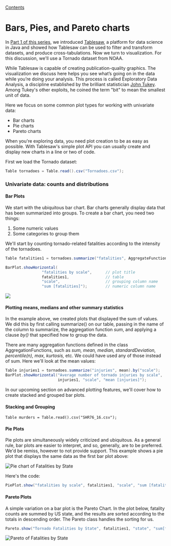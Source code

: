 [Contents](https://jtablesaw.github.io/tablesaw/userguide/toc)

# Bars, Pies, and Pareto charts

In [Part 1 of this series](https://dzone.com/articles/learn-data-science-with-java-and-tablesaw), we introduced [Tablesaw](https://github.com/jtablesaw/tablesaw), a platform for data science in Java and showed how Tablesaw can be used to filter and transform datasets, and produce cross-tabulations. Now we turn to visualization. For this discussion, we'll use a Tornado dataset from NOAA.

While Tablesaw is capable of creating publication-quality graphics. The visualization we discuss here helps you see what’s going on in the data while you’re doing your analysis. This process is called Exploratory Data Analysis, a discipline established by the brilliant statistician [John Tukey](https://en.wikipedia.org/wiki/John_Tukey). Among Tukey's other exploits, he coined the term "bit" to mean the smallest unit of data. 

Here we focus on some common plot types for working with univariate data:

- Bar charts
- Pie charts
- Pareto charts

When you're exploring data, you need plot creation to be as easy as possible. With Tablesaw's simple plot API you can usually create and display new charts in a line or two of code. 

First we load the Tornado dataset: 

```java
Table tornadoes = Table.read().csv("Tornadoes.csv");
```

### Univariate data: counts and distributions

#### Bar Plots

We start with the ubiquitous bar chart. Bar charts generally display data that has been summarized into groups. To create a bar chart, you need two things:

1. Some numeric values
2. Some categories to group them

We'll start by counting tornado-related fatalities according to the intensity of the tornadoes. 

```Java
Table fatalities1 = tornadoes.summarize("fatalities", AggregateFunctions.sum).by("scale");

BarPlot.showHorizontal(
                "fatalities by scale",		// plot title
                fatalities1,				// table
                "scale",					// grouping column name
                "sum [fatalities]");		// numeric column name
```

![](https://jtablesaw.github.io/tablesaw/userguide/images/eda/fatalities_by_scale.png)

#### Plotting means, medians and other summary statistics

In the example above, we created plots that displayed the sum of values. We did this by first calling summarize() on our table, passing in the name of the column to summarize, the aggregation function *sum*, and applying a clause *by()* that specified how to group the data.

There are many aggregation functions defined in the class AggregationFunctions, such as *sum, mean, median, standardDeviation, percentile(n), max, kurtosis,* etc. We could have used any of those instead of sum. Here we'll look at the mean values:

```java
Table injuries1 = tornadoes.summarize("injuries", mean).by("scale");
BarPlot.showHorizontal("Average number of tornado injuries by scale", 
                       injuries1, "scale", "mean [injuries]");
```

In our upcoming section on advanced plotting features, we'll cover how to create stacked and grouped bar plots. 

#### Stacking and Grouping



```Table murders = Table.read().csv("SHR76_16.csv");```



#### Pie Plots

Pie plots are simultaneously widely criticized and ubiquitous. As a general rule, bar plots are easier to interpret, and so, generally, are to be preferred. We'd be remiss, however to not provide support. This example shows a pie plot that displays the same data as the first bar plot above:

![Pie chart of Fatalities by State](https://jtablesaw.github.io/tablesaw/userguide/images/eda/pie.png)

Here's the code:

```java
PiePlot.show("fatalities by scale", fatalities1, "scale", "sum [fatalities]"); 
```

#### Pareto Plots

A simple variation on a bar plot is the Pareto Chart. In the plot below, fatality counts are summed by US state, and the results are sorted according to the totals in descending order. The Pareto class handles the sorting for us.  

```Java
Pareto.show("Tornado Fatalities by State", fatalities1, "state", "sum[fatalities]");
```

![Pareto of Fatalities by State](https://jtablesaw.github.io/tablesaw/userguide/images/eda/tornado_pareto.png)



